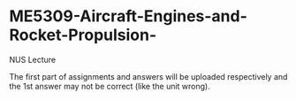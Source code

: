 # ME5309-Aircraft-Engines-and-Rocket-Propulsion-
NUS Lecture

The first part of assignments and answers will be uploaded respectively and the 1st answer may not be correct (like the unit wrong).
